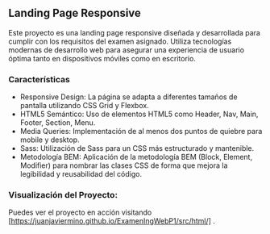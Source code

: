 ## Landing Page Responsive
Este proyecto es una landing page responsive diseñada y desarrollada para cumplir con los requisitos del examen asignado. Utiliza tecnologías modernas de desarrollo web para asegurar una experiencia de usuario óptima tanto en dispositivos móviles como en escritorio.

### Características
- Responsive Design: La página se adapta a diferentes tamaños de pantalla utilizando CSS Grid y Flexbox.
- HTML5 Semántico: Uso de elementos HTML5 como Header, Nav, Main, Footer, Section, Menu.
- Media Queries: Implementación de al menos dos puntos de quiebre para mobile y desktop.
- Sass: Utilización de Sass para un CSS más estructurado y mantenible.
- Metodología BEM: Aplicación de la metodología BEM (Block, Element, Modifier) para nombrar las clases CSS de forma que mejora la legibilidad y reusabilidad del código.

### Visualización del Proyecto:
Puedes ver el proyecto en acción visitando [https://juanjaviermino.github.io/ExamenIngWebP1/src/html/] .

